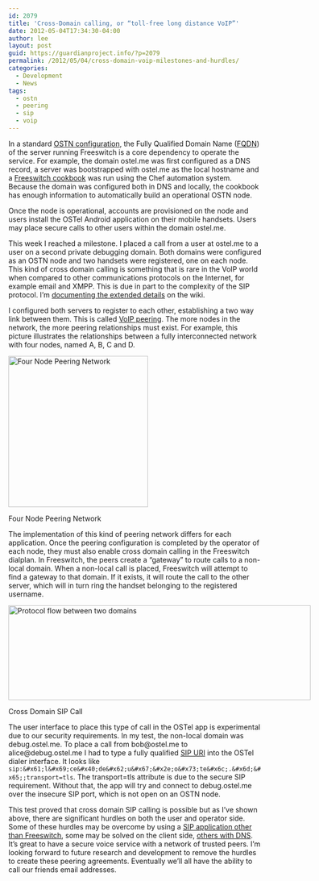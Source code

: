 ```yaml
---
id: 2079
title: 'Cross-Domain calling, or “toll-free long distance VoIP”'
date: 2012-05-04T17:34:30-04:00
author: lee
layout: post
guid: https://guardianproject.info/?p=2079
permalink: /2012/05/04/cross-domain-voip-milestones-and-hurdles/
categories:
  - Development
  - News
tags:
  - ostn
  - peering
  - sip
  - voip
---
```

In a standard [OSTN configuration](https://guardianproject.info/wiki/OSTN_Compliance_Specification), the Fully Qualified Domain Name ([FQDN](http://en.wikipedia.org/wiki/FQDN)) of the server running Freeswitch is a core dependency to operate the service. For example, the domain ostel.me was first configured as a DNS record, a server was bootstrapped with ostel.me as the local hostname and a [Freeswitch cookbook](https://github.com/lazzarello/chef-twelvetone) was run using the Chef automation system. Because the domain was configured both in DNS and locally, the cookbook has enough information to automatically build an operational OSTN node.

Once the node is operational, accounts are provisioned on the node and users install the OSTel Android application on their mobile handsets. Users may place secure calls to other users within the domain ostel.me.

This week I reached a milestone. I placed a call from a user at ostel.me to a user on a second private debugging domain. Both domains were configured as an OSTN node and two handsets were registered, one on each node. This kind of cross domain calling is something that is rare in the VoIP world when compared to other communications protocols on the Internet, for example email and XMPP. This is due in part to the complexity of the SIP protocol. I’m [documenting the extended details](https://guardianproject.info/wiki/The_challenges_with_secure_cross-domain_calling) on the wiki.

I configured both servers to register to each other, establishing a two way link between them. This is called [VoIP peering](http://en.wikipedia.org/wiki/Voice_peering). The more nodes in the network, the more peering relationships must exist. For example, this picture illustrates the relationships between a fully interconnected network with four nodes, named A, B, C and D.

<div id="attachment_2082" style="width: 287px" class="wp-caption alignnone">
  <a href="https://guardianproject.info/wp-content/uploads/2012/05/full_mesh_network.png"><img aria-describedby="caption-attachment-2082" src="https://guardianproject.info/wp-content/uploads/2012/05/full_mesh_network-277x300.png" alt="Four Node Peering Network" width="277" height="300" class="size-medium wp-image-2082" srcset="https://guardianproject.info/wp-content/uploads/2012/05/full_mesh_network-277x300.png 277w, https://guardianproject.info/wp-content/uploads/2012/05/full_mesh_network.png 400w" sizes="(max-width: 277px) 100vw, 277px" /></a>
  
  <p id="caption-attachment-2082" class="wp-caption-text">
    Four Node Peering Network
  </p>
</div>

The implementation of this kind of peering network differs for each application. Once the peering configuration is completed by the operator of each node, they must also enable cross domain calling in the Freeswitch dialplan. In Freeswitch, the peers create a “gateway” to route calls to a non-local domain. When a non-local call is placed, Freeswitch will attempt to find a gateway to that domain. If it exists, it will route the call to the other server, which will in turn ring the handset belonging to the registered username.

<div id="attachment_2110" style="width: 610px" class="wp-caption aligncenter">
  <a href="https://guardianproject.info/wp-content/uploads/2012/05/sip-peering-situation.png"><img aria-describedby="caption-attachment-2110" src="https://guardianproject.info/wp-content/uploads/2012/05/sip-peering-situation.png" alt="Protocol flow between two domains" width="600" height="188" class="size-full wp-image-2110" srcset="https://guardianproject.info/wp-content/uploads/2012/05/sip-peering-situation.png 600w, https://guardianproject.info/wp-content/uploads/2012/05/sip-peering-situation-300x94.png 300w" sizes="(max-width: 600px) 100vw, 600px" /></a>
  
  <p id="caption-attachment-2110" class="wp-caption-text">
    Cross Domain SIP Call
  </p>
</div>

  
The user interface to place this type of call in the OSTel app is experimental due to our security requirements. In my test, the non-local domain was debug.ostel.me. To place a call from &#x62;o&#x62;@o&#x73;t&#x65;l.&#x6d;e to alice@debug&#x2e;&#x6f;&#x73;&#x74;&#x65;&#x6c;&#x2e;&#x6d;&#x65; I had to type a fully qualified [SIP URI](http://en.wikipedia.org/wiki/Uniform_resource_identifier) into the OSTel dialer interface. It looks like `sip:&#x61;l&#x69;ce&#x40;de&#x62;u&#x67;&#x2e;o&#x73;te&#x6c;.&#x6d;&#x65;;transport=tls`. The transport=tls attribute is due to the secure SIP requirement. Without that, the app will try and connect to debug.ostel.me over the insecure SIP port, which is not open on an OSTN node.

This test proved that cross domain SIP calling is possible but as I’ve shown above, there are significant hurdles on both the user and operator side. Some of these hurdles may be overcome by using a [SIP application other than Freeswitch](http://www.opensips.org/), some may be solved on the client side, [others with DNS](http://www.e164.org/). It’s great to have a secure voice service with a network of trusted peers. I’m looking forward to future research and development to remove the hurdles to create these peering agreements. Eventually we’ll all have the ability to call our friends email addresses.